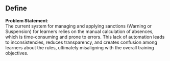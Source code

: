 ## **Define**  

**Problem Statement**:  
The current system for managing and applying sanctions (Warning or Suspension) for learners relies on the manual calculation of absences, which is time-consuming and prone to errors. This lack of automation leads to inconsistencies, reduces transparency, and creates confusion among learners about the rules, ultimately misaligning with the overall training objectives.